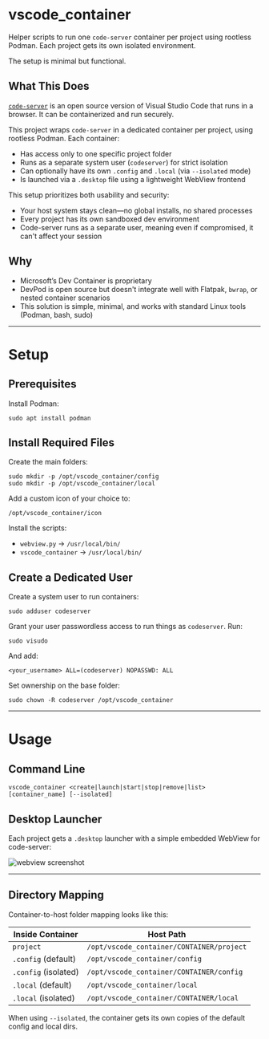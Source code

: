# vscode\_container

Helper scripts to run one `code-server` container per project using rootless Podman. Each project gets its own isolated environment.

The setup is minimal but functional.

## What This Does

[`code-server`](https://github.com/coder/code-server) is an open source version of Visual Studio Code that runs in a browser. It can be containerized and run securely.

This project wraps `code-server` in a dedicated container per project, using rootless Podman. Each container:

* Has access only to one specific project folder
* Runs as a separate system user (`codeserver`) for strict isolation
* Can optionally have its own `.config` and `.local` (via `--isolated` mode)
* Is launched via a `.desktop` file using a lightweight WebView frontend

This setup prioritizes both usability and security:

* Your host system stays clean—no global installs, no shared processes
* Every project has its own sandboxed dev environment
* Code-server runs as a separate user, meaning even if compromised, it can't affect your session

## Why

* Microsoft’s Dev Container is proprietary
* DevPod is open source but doesn't integrate well with Flatpak, `bwrap`, or nested container scenarios
* This solution is simple, minimal, and works with standard Linux tools (Podman, bash, sudo)

---

# Setup

## Prerequisites

Install Podman:

```
sudo apt install podman
```

## Install Required Files

Create the main folders:

```
sudo mkdir -p /opt/vscode_container/config
sudo mkdir -p /opt/vscode_container/local
```

Add a custom icon of your choice to:

```
/opt/vscode_container/icon
```

Install the scripts:

* `webview.py` → `/usr/local/bin/`
* `vscode_container` → `/usr/local/bin/`

## Create a Dedicated User

Create a system user to run containers:

```
sudo adduser codeserver
```

Grant your user passwordless access to run things as `codeserver`. Run:

```
sudo visudo
```

And add:

```
<your_username> ALL=(codeserver) NOPASSWD: ALL
```

Set ownership on the base folder:

```
sudo chown -R codeserver /opt/vscode_container
```

---

# Usage

## Command Line

```
vscode_container <create|launch|start|stop|remove|list> [container_name] [--isolated]
```

## Desktop Launcher

Each project gets a `.desktop` launcher with a simple embedded WebView for code-server:

![webview screenshot](https://github.com/user-attachments/assets/8dd314fd-cbac-47d1-b97b-65946b8b148a)

---

## Directory Mapping

Container-to-host folder mapping looks like this:

| Inside Container     | Host Path                                 |
| -------------------- | ----------------------------------------- |
| `project`            | `/opt/vscode_container/CONTAINER/project` |
| `.config` (default)  | `/opt/vscode_container/config`            |
| `.config` (isolated) | `/opt/vscode_container/CONTAINER/config`  |
| `.local` (default)   | `/opt/vscode_container/local`             |
| `.local` (isolated)  | `/opt/vscode_container/CONTAINER/local`   |

When using `--isolated`, the container gets its own copies of the default config and local dirs.
